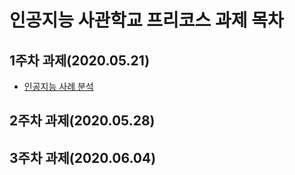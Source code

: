 # 인공지능 사관학교 프리코스 과제 목차

## 1주차 과제(2020.05.21)
- [인공지능 사례 분석](http://www.naver.com)

## 2주차 과제(2020.05.28)

## 3주차 과제(2020.06.04)

